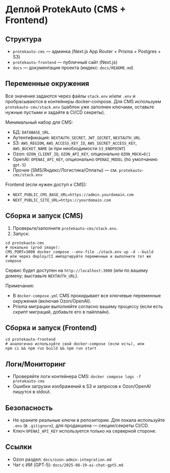 # Деплой ProtekAuto (CMS + Frontend)

## Структура
- `protekauto-cms` — админка (Next.js App Router + Prisma + Postgres + S3)
- `protekauto-frontend` — публичный сайт (Next.js)
- `docs` — документация проекта (индекс: `docs/README.md`)

## Переменные окружения

Все значения задаются через файлы `stack.env` и/или `.env` и пробрасываются в контейнеры docker-compose. Для CMS используем `protekauto-cms/stack.env` (шаблон уже заполнен ключами, оставьте нужные пустыми и задайте в CI/CD секреты).

Минимальный набор для CMS:
- БД: `DATABASE_URL`
- Аутентификация: `NEXTAUTH_SECRET`, `JWT_SECRET`, `NEXTAUTH_URL`
- S3: `AWS_REGION`, `AWS_ACCESS_KEY_ID`, `AWS_SECRET_ACCESS_KEY`, `AWS_BUCKET_NAME` (и при необходимости `S3_ENDPOINT`)
- Ozon: `OZON_CLIENT_ID`, `OZON_API_KEY`, опционально `OZON_MOCK=0|1`
- OpenAI: `OPENAI_API_KEY`, опционально `OPENAI_MODEL` (по умолчанию `gpt-5`)
- Прочие (SMS/Яндекс/Логистика/Оплаты) — см. `protekauto-cms/stack.env`

Frontend (если нужен доступ к CMS):
- `NEXT_PUBLIC_CMS_BASE_URL=https://admin.yourdomain.com`
- `NEXT_PUBLIC_SITE_URL=https://yourdomain.com`

## Сборка и запуск (CMS)

1) Проверьте/заполните `protekauto-cms/stack.env`.
2) Запуск:

```
cd protekauto-cms
# локально (prod image):
CMS_PORT=3000 docker compose --env-file ./stack.env up -d --build
# или через deploy/CI импортируйте переменные и выполните тот же compose
```

Сервис будет доступен на `http://localhost:3000` (или по вашему домену; выставьте `NEXTAUTH_URL`).

Примечания:
- В `docker-compose.yml` CMS прокидывает все ключевые переменные окружения (включая Ozon/OpenAI).
- Prisma миграции выполняйте согласно вашему процессу (если есть скрипт миграций, добавьте его в пайплайн).

## Сборка и запуск (Frontend)

```
cd protekauto-frontend
# аналогично используйте свой docker-compose (если есть), или
npm ci && npm run build && npm run start
```

## Логи/Мониторинг
- Проверяйте логи контейнера CMS: `docker compose logs -f protekauto-cms`
- Ошибки загрузки изображений в S3 и запросов к Ozon/OpenAI пишутся в stdout.

## Безопасность
- Не храните реальные ключи в репозитории. Для локала используйте `.env` (в `.gitignore`), для продакшена — секции/секреты CI/CD.
- Ключ `OPENAI_API_KEY` используется только на серверной стороне.

## Ссылки
- Ozon раздел: `docs/ozon-admin-integration.md`
- Чат с ИИ (GPT‑5): `docs/2025-08-19-ai-chat-gpt5.md`
